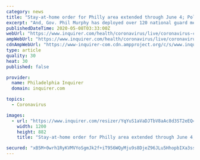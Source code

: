 ```yaml
---
category: news
title: "Stay-at-home order for Philly area extended through June 4; Poll: 61% of N.J. residents know someone who has tested positive for coronavirus"
excerpt: "And, Gov. Phil Murphy has deployed over 120 national guard members to long-term care centers across New Jersey."
publishedDateTime: 2020-05-08T03:33:00Z
webUrl: "https://www.inquirer.com/health/coronavirus/live/coronavirus-covid-19-pa-nj-philadelphia-cases-deaths-update-news-20200507.html"
ampWebUrl: "https://www.inquirer.com/health/coronavirus/live/coronavirus-covid-19-pa-nj-philadelphia-cases-deaths-update-news-20200507.html?outputType=amp"
cdnAmpWebUrl: "https://www-inquirer-com.cdn.ampproject.org/c/s/www.inquirer.com/health/coronavirus/live/coronavirus-covid-19-pa-nj-philadelphia-cases-deaths-update-news-20200507.html?outputType=amp"
type: article
quality: 30
heat: 30
published: false

provider:
  name: Philadelphia Inquirer
  domain: inquirer.com

topics:
  - Coronavirus

images:
  - url: "https://www.inquirer.com/resizer/YqYuS1aVaDJTbV8aAc8d3ST2eEQ=/1200x0/center/middle/www.inquirer.com/resizer/BCfV8tnTziW-FOe1VcG_fdgJYXs=/1200x0/center/middle/arc-anglerfish-arc2-prod-pmn.s3.amazonaws.com/public/WG77VKVM7VB5DIKLFK7TCBWHZM.jpg"
    width: 1200
    height: 882
    title: "Stay-at-home order for Philly area extended through June 4; Poll: 61% of N.J. residents know someone who has tested positive for coronavirus"

secured: "xB5M+0wrh1RyKVMVYoSgmJk2f+iT956WQyMju9s8DjeZ96JLu5HhopbIXa3ssNKsJmJWEIblqWWt+MFRlm6bvrAGT2kDlikI5RQFpntRQ2IE7IgLcqa5b5lcDbSElZcAb0fK1WUZcj4jzlXkr6ESyIxFHNBpqQrQpRC37lWAFmJQ90wxrdK0lTEGZ0oLsC4jbpaL0rwmToZOtmRzTmM35tA2HvuSCdA3fVAEUk4KzqQV6wPTkNPERDt5DZAjQhKgOpnE4mYs6tyj3j8cJ5525Vn2OwjhGlgz8aOCYzJo4Jo5YYsOrEufvWu7RYYmm/Kv;IBaCtvx/b4hbafxsh8fpkA=="
---
```


